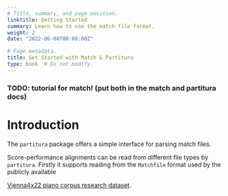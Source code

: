 ```yaml
---
# Title, summary, and page position.
linktitle: Getting Started
summary: Learn how to use the match file format.
weight: 2
date: "2022-06-08T00:00:00Z"

# Page metadata.
title: Get Started with Match & Partitura
type: book  # Do not modify.
---
```

 

### TODO: tutorial for match! (put both in the match and partitura docs)


Introduction
============

The `partitura` package offers a simple interface for parsing match files.

Score-performance alignments can be read from different file types by
`partitura`.  Firstly it supports reading from the `Matchfile` format used by
the publicly available 

[Vienna4x22 piano corpus research dataset](https://repo.mdw.ac.at/projects/IWK/the_vienna_4x22_piano_corpus/data/index.html	"Vienna4x22").